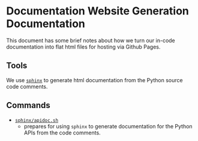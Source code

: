 # Documentation Website Generation Documentation

This document has some brief notes about how we turn our in-code documentation into flat html files for hosting via Github Pages.

## Tools

We use [`sphinx`](https://www.sphinx-doc.org/en/master/) to generate html documentation from the Python source code comments.

## Commands

- [`sphinx/apidoc.sh`](./sphinx/apidoc.sh)
  - prepares for using `sphinx` to generate documentation for the Python APIs from the code comments.
